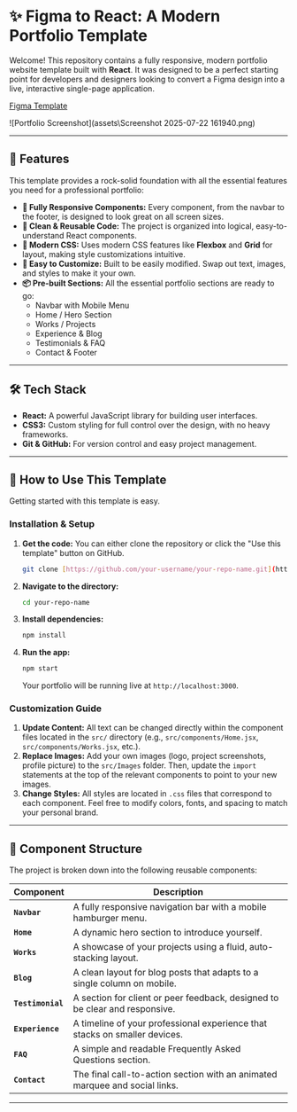 # ✨ Figma to React: A Modern Portfolio Template

Welcome! This repository contains a fully responsive, modern portfolio website template built with **React**. It was designed to be a perfect starting point for developers and designers looking to convert a Figma design into a live, interactive single-page application.



[Figma Template](https://www.figma.com/design/E75ZEIxqExtHsQh1rYDQPs/RYN---Case-Study-Website--Community-?node-id=23-159&t=2YgznwckmHW1nlmK-0)

![Portfolio Screenshot](assets\Screenshot 2025-07-22 161940.png)



---

 ## 🚀 Features

This template provides a rock-solid foundation with all the essential features you need for a professional portfolio:

* **📱 Fully Responsive Components:** Every component, from the navbar to the footer, is designed to look great on all screen sizes.
* **🧩 Clean & Reusable Code:** The project is organized into logical, easy-to-understand React components.
* **🎨 Modern CSS:** Uses modern CSS features like **Flexbox** and **Grid** for layout, making style customizations intuitive.
* **🔧 Easy to Customize:** Built to be easily modified. Swap out text, images, and styles to make it your own.
* **📦 Pre-built Sections:** All the essential portfolio sections are ready to go:
    * Navbar with Mobile Menu
    * Home / Hero Section
    * Works / Projects
    * Experience & Blog
    * Testimonials & FAQ
    * Contact & Footer

---

## 🛠️ Tech Stack

* **React:** A powerful JavaScript library for building user interfaces.
* **CSS3:** Custom styling for full control over the design, with no heavy frameworks.
* **Git & GitHub:** For version control and easy project management.

---

## 🏁 How to Use This Template

Getting started with this template is easy.

### Installation & Setup

1.  **Get the code:** You can either clone the repository or click the "Use this template" button on GitHub.
    ```sh
    git clone [https://github.com/your-username/your-repo-name.git](https://github.com/your-username/your-repo-name.git)
    ```
2.  **Navigate to the directory:**
    ```sh
    cd your-repo-name
    ```
3.  **Install dependencies:**
    ```sh
    npm install
    ```
4.  **Run the app:**
    ```sh
    npm start
    ```
    Your portfolio will be running live at `http://localhost:3000`.

### Customization Guide

1.  **Update Content:** All text can be changed directly within the component files located in the `src/` directory (e.g., `src/components/Home.jsx`, `src/components/Works.jsx`, etc.).
2.  **Replace Images:** Add your own images (logo, project screenshots, profile picture) to the `src/Images` folder. Then, update the `import` statements at the top of the relevant components to point to your new images.
3.  **Change Styles:** All styles are located in `.css` files that correspond to each component. Feel free to modify colors, fonts, and spacing to match your personal brand.

---

## 🧩 Component Structure

The project is broken down into the following reusable components:

| Component       | Description                                                                 |
| --------------- | --------------------------------------------------------------------------- |
| **`Navbar`** | A fully responsive navigation bar with a mobile hamburger menu.             |
| **`Home`** | A dynamic hero section to introduce yourself.                               |
| **`Works`** | A showcase of your projects using a fluid, auto-stacking layout.            |
| **`Blog`** | A clean layout for blog posts that adapts to a single column on mobile.   |
| **`Testimonial`** | A section for client or peer feedback, designed to be clear and responsive. |
| **`Experience`** | A timeline of your professional experience that stacks on smaller devices.  |
| **`FAQ`** | A simple and readable Frequently Asked Questions section.                   |
| **`Contact`** | The final call-to-action section with an animated marquee and social links. |

---
